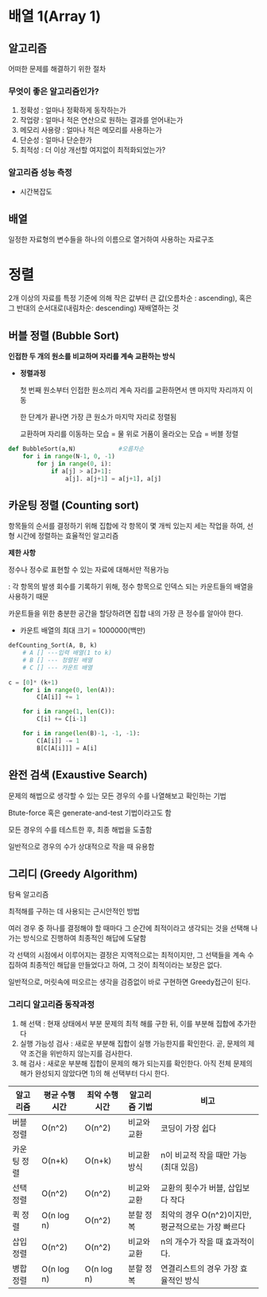 # 배열 1(Array 1)



## 알고리즘

어떠한 문제를 해결하기 위한 절차

### 무엇이 좋은 알고리즘인가?

1. 정확성 : 얼마나 정확하게 동작하는가
2. 작업량 : 얼마나 적은 연산으로 원하는 결과를 얻어내는가
3. 메모리 사용량 : 얼마나 적은 메모리를 사용하는가
4. 단순성 : 얼마나 단순한가
5. 최적성 : 더 이상 개선할 여지없이 최적화되었는가?

### 알고리즘 성능 측정

- 시간복잡도



## 배열

일정한 자료형의 변수들을 하나의 이름으로 열거하여 사용하는 자료구조





# 정렬

2개 이상의 자료를 특정 기준에 의해 작은 값부터 큰 값(오름차순 : ascending), 혹은 그 반대의 순서대로(내림차순: descending) 재배열하는 것



## 버블 정렬 (Bubble Sort)

**인접한 두 개의 원소를 비교하며 자리를 계속 교환하는 방식**

- **정렬과정**

  첫 번째 원소부터 인접한 원소끼리 계속 자리를 교환하면서 맨 마지막 자리까지 이동

  한 단계가 끝나면 가장 큰 원소가 마지막 자리로 정렬됨

  교환하며 자리를 이동하는 모습 = 물 위로 거품이 올라오는 모습 = 버블 정렬

```python
def BubbleSort(a,N)            #오름차순
	for i in range(N-1, 0, -1)
		for j in range(0, i):
			if a[j] > a[J+1]:
				a[j]. a[j+1] = a[j+1], a[j]
```



## 카운팅 정렬 (Counting sort)

항목들의 순서를 결정하기 위해 집합에 각 항목이 몇 개씩 있는지 세는 작업을 하여, 선형 시간에 정렬하는 효율적인 알고리즘

**제한 사항**

정수나 정수로 표현할 수 있는 자료에 대해서만 적용가능

: 각 항목의 발생 회수를 기록하기 위해, 정수 항목으로 인덱스 되는 카운트들의 배열을 사용하기 때문

카운트들을 위한 충분한 공간을 할당하려면 집합 내의 가장 큰 정수를 알아야 한다.

- 카운트 배열의 최대 크기 = 1000000(백만)

```python
defCounting_Sort(A, B, k)
	# A [] ---입력 배열(1 to k)
	# B [] --- 정렬된 배열
	# C [] --- 카운트 배열
	
c = [0]* (k+1)
	for i in range(0, len(A)):
		C[A[i]] += 1

	for i in range(1, len(C)):
		C[i] += C[i-1]

	for i in range(len(B)-1, -1, -1):
		C[A[i]] -= 1
		B[C[A[i]]] = A[i]
```



## 완전 검색 (Exaustive Search)

문제의 해법으로 생각할 수 있는 모든 경우의 수를 나열해보고 확인하는 기법

Btute-force 혹은 generate-and-test 기법이라고도 함

모든 경우의 수를 테스트한 후, 최종 해법을 도출함

일반적으로 경우의 수가 상대적으로 작을 때 유용함



## 그리디 (Greedy Algorithm)

탐욕 알고리즘

최적해를 구하는 데 사용되는 근시안적인 방법

여러 경우 중 하나를 결정해야 할 때마다 그 순간에 최적이라고 생각되는 것을 선택해 나가는 방식으로 진행하여 최종적인 해답에 도달함

각 선택의 시점에서 이루어지는 결정은 지역적으로는 최적이지만, 그 선택들을 계속 수집하여 최종적인 해답을 만들었다고 하여, 그 것이 최적이라는 보장은 없다.

일반적으로, 머릿속에 떠오르는 생각을 검증없이 바로 구현하면 Greedy접근이 된다.

### 그리디 알고리즘 동작과정

1. 해 선택 : 현재 상태에서 부분 문제의 최적 해를 구한 뒤, 이를 부분해 집합에 추가한다
2. 실행 가능성 검사 : 새로운 부분해 집합이 실행 가능한지를 확인한다. 곧, 문제의 제약 조건을 위반하지 않는지를 검사한다.
3. 해 검사 : 새로운 부분해 집합이 문제의 해가 되는지를 확인한다. 아직 전체 문제의 해가 완성되지 않았다면 1)의 해 선택부터 다시 한다.

| 알고리즘    | 평균 수행시간 | 최악 수행시간 | 알고리즘 기법 | 비고                                               |
| ----------- | ------------- | ------------- | ------------- | -------------------------------------------------- |
| 버블 정렬   | O(n^2)        | O(n^2)        | 비교와 교환   | 코딩이 가장 쉽다                                   |
| 카운팅 정렬 | O(n+k)        | O(n+k)        | 비교환 방식   | n이 비교적 작을 때만 가능(최대 있음)               |
| 선택 정렬   | O(n^2)        | O(n^2)        | 비교와 교환   | 교환의 횟수가 버블, 삽입보다 작다                  |
| 퀵 정렬     | O(n log n)    | O(n^2)        | 분할 정복     | 최악의 경우 O(n^2)이지만, 평균적으로는 가장 빠르다 |
| 삽입 정렬   | O(n^2)        | O(n^2)        | 비교와 교환   | n의 개수가 작을 때 효과적이다.                     |
| 병합 정렬   | O(n log n)    | O(n log n)    | 분할 정복     | 연결리스트의 경우 가장 효율적인 방식               |
